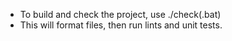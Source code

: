 - To build and check the project, use ./check(.bat)
- This will format files, then run lints and unit tests.
